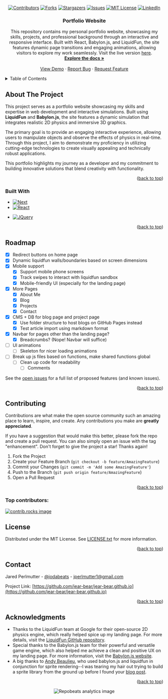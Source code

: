 <!-- Improved compatibility of back to top link: See: https://github.com/othneildrew/Best-README-Template/pull/73 -->
<a id="readme-top"></a>
<!--
*** Thanks for checking out the Best-README-Template. If you have a suggestion
*** that would make this better, please fork the repo and create a pull request
*** or simply open an issue with the tag "enhancement".
*** Don't forget to give the project a star!
*** Thanks again! Now go create something AMAZING! :D
-->



<!-- PROJECT SHIELDS -->
<!--
*** I'm using markdown "reference style" links for readability.
*** Reference links are enclosed in brackets [ ] instead of parentheses ( ).
*** See the bottom of this document for the declaration of the reference variables
*** for contributors-url, forks-url, etc. This is an optional, concise syntax you may use.
*** https://www.markdownguide.org/basic-syntax/#reference-style-links
-->
<div align="center">
  
  [![Contributors][contributors-shield]][contributors-url]
  [![Forks][forks-shield]][forks-url]
  [![Stargazers][stars-shield]][stars-url]
  [![Issues][issues-shield]][issues-url]
  [![MIT License][license-shield]][license-url]
  [![LinkedIn][linkedin-shield]][linkedin-url]

</div>

<!-- PROJECT LOGO 
<br />
<div align="center">
  <a href="https://avatars.githubusercontent.com/u/14828078?v=4">
    <img src="https://avatars.githubusercontent.com/u/14828078?v=4" alt="Logo" width="80" height="80">
  </a>
-->

<h3 align="center">Portfolio Website</h3>

  <p align="center">
    This repository contains my personal portfolio website, showcasing my skills, projects, and professional background through an interactive and responsive interface. Built with React, Babylon.js, and LiquidFun, the site features dynamic page transitions and engaging animations, allowing visitors to explore my work seamlessly. Visit the live version <a href="https://jear-bear.github.io">here</a>.
    <br />
    <a href="https://github.com/jear-bear/jear-bear.github.io"><strong>Explore the docs »</strong></a>
    <br />
    <br />
    <a href="https://jear-bear.github.io">View Demo</a>
    ·
    <a href="https://github.com/jear-bear/jear-bear.github.io/issues/new?labels=bug&template=bug-report---.md">Report Bug</a>
    ·
    <a href="https://github.com/jear-bear/jear-bear.github.io/issues/new?labels=enhancement&template=feature-request---.md">Request Feature</a>
  </p>
</div>



<!-- TABLE OF CONTENTS -->
<details>
  <summary>Table of Contents</summary>
  <ol>
    <li>
      <a href="#about-the-project">About The Project</a>
      <ul>
        <li><a href="#built-with">Built With</a></li>
      </ul>
    </li>
    <li><a href="#usage">Usage</a></li>
    <li><a href="#roadmap">Roadmap</a></li>
    <li><a href="#contributing">Contributing</a></li>
    <li><a href="#license">License</a></li>
    <li><a href="#contact">Contact</a></li>
    <li><a href="#acknowledgments">Acknowledgments</a></li>
  </ol>
</details>



<!-- ABOUT THE PROJECT -->
## About The Project

This project serves as a portfolio website showcasing my skills and expertise in web development and interactive simulations. Built using **LiquidFun** and **Babylon.js**, the site features a dynamic simulation that integrates realistic 2D physics and immersive 3D graphics. 

The primary goal is to provide an engaging interactive experience, allowing users to manipulate objects and observe the effects of physics in real-time. Through this project, I aim to demonstrate my proficiency in utilizing cutting-edge technologies to create visually appealing and technically robust applications. 

This portfolio highlights my journey as a developer and my commitment to building innovative solutions that blend creativity with functionality.


<p align="right">(<a href="#readme-top">back to top</a>)</p>



### Built With

* [![Next][Next.js]][Next-url]
* [![React][React.js]][React-url]
<!--
* [![Vue][Vue.js]][Vue-url]
* [![Angular][Angular.io]][Angular-url]
* [![Svelte][Svelte.dev]][Svelte-url]
* [![Laravel][Laravel.com]][Laravel-url]
* [![Bootstrap][Bootstrap.com]][Bootstrap-url]
-->
* [![JQuery][JQuery.com]][JQuery-url]


<p align="right">(<a href="#readme-top">back to top</a>)</p>

<!-- USAGE EXAMPLES
## Usage

Use this space to show useful examples of how a project can be used. Additional screenshots, code examples and demos work well in this space. You may also link to more resources.

_For more examples, please refer to the [Documentation](https://example.com)_

<p align="right">(<a href="#readme-top">back to top</a>)</p>
 -->


<!-- ROADMAP -->
## Roadmap

- [x] Redirect buttons on home page
- [x] Dynamic liquidfun walls/boundaries based on screen dimensions
- [x] Mobile support
    - [x] Support mobile phone screens
    - [x] Track swipes to interact with liquidfun sandbox
    - [x] Mobile-friendly UI (especially for the landing page)
- [x] More Pages
    - [x] About Me
    - [x] Blog
    - [x] Projects
    - [x] Contact
- [x] CMS + DB for blog page and project page
    - [x] Use folder structure to host blogs on GitHub Pages instead
    - [x] Test article import using markdown format
- [x] Navbar for pages other than the landing page?
    - [x] Breadcrumbs? (Nope! Navbar will suffice)
- [ ] UI animations
    - [ ] Skeleton for nicer loading animations
- [ ] Break up js files based on functions, make shared functions global
    - [ ] Clean up code for readability
        - [ ] Comments

See the [open issues](https://github.com/jear-bear/jear-bear.github.io/issues) for a full list of proposed features (and known issues).

<p align="right">(<a href="#readme-top">back to top</a>)</p>



<!-- CONTRIBUTING -->
## Contributing

Contributions are what make the open source community such an amazing place to learn, inspire, and create. Any contributions you make are **greatly appreciated**.

If you have a suggestion that would make this better, please fork the repo and create a pull request. You can also simply open an issue with the tag "enhancement".
Don't forget to give the project a star! Thanks again!

1. Fork the Project
2. Create your Feature Branch (`git checkout -b feature/AmazingFeature`)
3. Commit your Changes (`git commit -m 'Add some AmazingFeature'`)
4. Push to the Branch (`git push origin feature/AmazingFeature`)
5. Open a Pull Request

<p align="right">(<a href="#readme-top">back to top</a>)</p>

### Top contributors:

<a href="https://github.com/jear-bear/jear-bear.github.io/graphs/contributors">
  <img src="https://contrib.rocks/image?repo=jear-bear/jear-bear.github.io" alt="contrib.rocks image" />
</a>



<!-- LICENSE -->
## License

Distributed under the MIT License. See [LICENSE.txt](https://github.com/Jear-Bear/Jear-Bear.github.io/blob/main/LICENSE) for more information.

<p align="right">(<a href="#readme-top">back to top</a>)</p>



<!-- CONTACT -->
## Contact

Jared Perlmutter - [@jodabeats](https://twitter.com/jodabeats) - jperlmutter1@gmail.com

Project Link: [https://github.com/jear-bear/jear-bear.github.io](https://github.com/jear-bear/jear-bear.github.io)

<p align="right">(<a href="#readme-top">back to top</a>)</p>



<!-- ACKNOWLEDGMENTS -->
## Acknowledgments

* Thanks to the LiquidFun team at Google for their open-source 2D physics engine, which really helped spice up my landing page.
For more details, visit the [LiquidFun GitHub repository](https://github.com/google/liquidfun).
* Special thanks to the Babylon.js team for their powerful and versatile game engine, which also helped me achieve a clean and positive UX on my landing page.
For more information, visit the [Babylon.js website](https://www.babylonjs.com).
* A big thanks to [Andy Beaulieu](http://www.spritehand.com/p/about.html), who used babylon.js and liquidfun in conjunction for sprite rendering--I was tearing my hair out trying to build a sprite library from the ground up before I found your [blog post](http://www.spritehand.com/2016/01/fluid-simulation-using-babylonjs-and.html).

<p align="right">(<a href="#readme-top">back to top</a>)</p>



<!-- MARKDOWN LINKS & IMAGES -->
<!-- https://www.markdownguide.org/basic-syntax/#reference-style-links -->
[contributors-shield]: https://img.shields.io/github/contributors/jear-bear/jear-bear.github.io.svg?style=for-the-badge
[contributors-url]: https://github.com/jear-bear/jear-bear.github.io/graphs/contributors
[forks-shield]: https://img.shields.io/github/forks/jear-bear/jear-bear.github.io.svg?style=for-the-badge
[forks-url]: https://github.com/jear-bear/jear-bear.github.io/network/members
[stars-shield]: https://img.shields.io/github/stars/jear-bear/jear-bear.github.io.svg?style=for-the-badge
[stars-url]: https://github.com/jear-bear/jear-bear.github.io/stargazers
[issues-shield]: https://img.shields.io/github/issues/jear-bear/jear-bear.github.io.svg?style=for-the-badge
[issues-url]: https://github.com/jear-bear/jear-bear.github.io/issues
[license-shield]: https://img.shields.io/github/license/jear-bear/jear-bear.github.io.svg?style=for-the-badge
[license-url]: https://github.com/Jear-Bear/Jear-Bear.github.io/blob/main/LICENSE
[linkedin-shield]: https://img.shields.io/badge/-LinkedIn-black.svg?style=for-the-badge&logo=linkedin&colorB=555
[linkedin-url]: https://linkedin.com/in/jaredperlmutter
[product-screenshot]: images/screenshot.png
[Next.js]: https://img.shields.io/badge/next.js-000000?style=for-the-badge&logo=nextdotjs&logoColor=white
[Next-url]: https://nextjs.org/
[React.js]: https://img.shields.io/badge/React-20232A?style=for-the-badge&logo=react&logoColor=61DAFB
[React-url]: https://reactjs.org/
[Vue.js]: https://img.shields.io/badge/Vue.js-35495E?style=for-the-badge&logo=vuedotjs&logoColor=4FC08D
[Vue-url]: https://vuejs.org/
[Angular.io]: https://img.shields.io/badge/Angular-DD0031?style=for-the-badge&logo=angular&logoColor=white
[Angular-url]: https://angular.io/
[Svelte.dev]: https://img.shields.io/badge/Svelte-4A4A55?style=for-the-badge&logo=svelte&logoColor=FF3E00
[Svelte-url]: https://svelte.dev/
[Laravel.com]: https://img.shields.io/badge/Laravel-FF2D20?style=for-the-badge&logo=laravel&logoColor=white
[Laravel-url]: https://laravel.com
[Bootstrap.com]: https://img.shields.io/badge/Bootstrap-563D7C?style=for-the-badge&logo=bootstrap&logoColor=white
[Bootstrap-url]: https://getbootstrap.com
[JQuery.com]: https://img.shields.io/badge/jQuery-0769AD?style=for-the-badge&logo=jquery&logoColor=white
[JQuery-url]: https://jquery.com 

<div align="center">
  <img src="https://repobeats.axiom.co/api/embed/953a9f8ede390b2496ce82fe2a2c9698786ab993.svg" alt="Repobeats analytics image" title="Repobeats analytics image">
</div>

